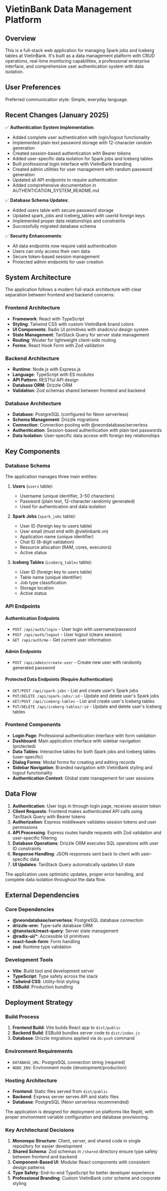 # VietinBank Data Management Platform

## Overview

This is a full-stack web application for managing Spark jobs and Iceberg tables at VietinBank. It's built as a data management platform with CRUD operations, real-time monitoring capabilities, a professional enterprise interface, and comprehensive user authentication system with data isolation.

## User Preferences

Preferred communication style: Simple, everyday language.

## Recent Changes (January 2025)

✅ **Authentication System Implementation**: 
- Added complete user authentication with login/logout functionality
- Implemented plain text password storage with 12-character random generation
- Created session-based authentication with Bearer tokens
- Added user-specific data isolation for Spark jobs and Iceberg tables
- Built professional login interface with VietinBank branding
- Created admin utilities for user management with random password generation
- Updated all API endpoints to require authentication
- Added comprehensive documentation in AUTHENTICATION_SYSTEM_README.md

✅ **Database Schema Updates**:
- Added users table with secure password storage
- Updated spark_jobs and iceberg_tables with userId foreign keys
- Implemented proper data relationships and constraints
- Successfully migrated database schema

✅ **Security Enhancements**:
- All data endpoints now require valid authentication
- Users can only access their own data
- Secure token-based session management
- Protected admin endpoints for user creation

## System Architecture

The application follows a modern full-stack architecture with clear separation between frontend and backend concerns:

### Frontend Architecture
- **Framework**: React with TypeScript
- **Styling**: Tailwind CSS with custom VietinBank brand colors
- **UI Components**: Radix UI primitives with shadcn/ui design system
- **State Management**: TanStack Query for server state management
- **Routing**: Wouter for lightweight client-side routing
- **Forms**: React Hook Form with Zod validation

### Backend Architecture
- **Runtime**: Node.js with Express.js
- **Language**: TypeScript with ES modules
- **API Pattern**: RESTful API design
- **Database ORM**: Drizzle ORM
- **Validation**: Zod schemas shared between frontend and backend

### Database Architecture
- **Database**: PostgreSQL (configured for Neon serverless)
- **Schema Management**: Drizzle migrations
- **Connection**: Connection pooling with @neondatabase/serverless
- **Authentication**: Session-based authentication with plain text passwords
- **Data Isolation**: User-specific data access with foreign key relationships

## Key Components

### Database Schema
The application manages three main entities:

1. **Users** (`users` table):
   - Username (unique identifier, 3-50 characters)
   - Password (plain text, 12-character randomly generated)
   - Used for authentication and data isolation

2. **Spark Jobs** (`spark_jobs` table):
   - User ID (foreign key to users table)
   - User email (must end with @vietinbank.vn)
   - Application name (unique identifier)
   - Chat ID (8-digit validation)
   - Resource allocation (RAM, cores, executors)
   - Active status

3. **Iceberg Tables** (`iceberg_tables` table):
   - User ID (foreign key to users table)
   - Table name (unique identifier)
   - Job type classification
   - Storage location
   - Active status

### API Endpoints

#### Authentication Endpoints
- `POST /api/auth/login` - User login with username/password
- `POST /api/auth/logout` - User logout (clears session)
- `GET /api/auth/me` - Get current user information

#### Admin Endpoints
- `POST /api/admin/create-user` - Create new user with randomly generated password

#### Protected Data Endpoints (Require Authentication)
- `GET/POST /api/spark-jobs` - List and create user's Spark jobs
- `PUT/DELETE /api/spark-jobs/:id` - Update and delete user's Spark jobs
- `GET/POST /api/iceberg-tables` - List and create user's Iceberg tables
- `PUT/DELETE /api/iceberg-tables/:id` - Update and delete user's Iceberg tables

### Frontend Components
- **Login Page**: Professional authentication interface with form validation
- **Dashboard**: Main application interface with sidebar navigation (protected)
- **Data Tables**: Interactive tables for both Spark jobs and Iceberg tables (user-specific)
- **Dialog Forms**: Modal forms for creating and editing records
- **Sidebar Navigation**: Branded navigation with VietinBank styling and logout functionality
- **Authentication Context**: Global state management for user sessions

## Data Flow

1. **Authentication**: User logs in through login page, receives session token
2. **Client Requests**: Frontend makes authenticated API calls using TanStack Query with Bearer tokens
3. **Authorization**: Express middleware validates session tokens and user permissions
4. **API Processing**: Express routes handle requests with Zod validation and user-specific filtering
5. **Database Operations**: Drizzle ORM executes SQL operations with user ID constraints
6. **Response Handling**: JSON responses sent back to client with user-specific data
7. **UI Updates**: TanStack Query automatically updates UI state

The application uses optimistic updates, proper error handling, and complete data isolation throughout the data flow.

## External Dependencies

### Core Dependencies
- **@neondatabase/serverless**: PostgreSQL database connection
- **drizzle-orm**: Type-safe database ORM
- **@tanstack/react-query**: Server state management
- **@radix-ui/***: Accessible UI primitives
- **react-hook-form**: Form handling
- **zod**: Runtime type validation

### Development Tools
- **Vite**: Build tool and development server
- **TypeScript**: Type safety across the stack
- **Tailwind CSS**: Utility-first styling
- **ESBuild**: Production bundling

## Deployment Strategy

### Build Process
1. **Frontend Build**: Vite builds React app to `dist/public`
2. **Backend Build**: ESBuild bundles server code to `dist/index.js`
3. **Database**: Drizzle migrations applied via `db:push` command

### Environment Requirements
- `DATABASE_URL`: PostgreSQL connection string (required)
- `NODE_ENV`: Environment mode (development/production)

### Hosting Architecture
- **Frontend**: Static files served from `dist/public`
- **Backend**: Express server serves API and static files
- **Database**: PostgreSQL (Neon serverless recommended)

The application is designed for deployment on platforms like Replit, with proper environment variable configuration and database provisioning.

### Key Architectural Decisions

1. **Monorepo Structure**: Client, server, and shared code in single repository for easier development
2. **Shared Schema**: Zod schemas in `/shared` directory ensure type safety between frontend and backend
3. **Component-Based UI**: Modular React components with consistent design patterns
4. **Type Safety**: End-to-end TypeScript for better developer experience
5. **Professional Branding**: Custom VietinBank color scheme and corporate styling